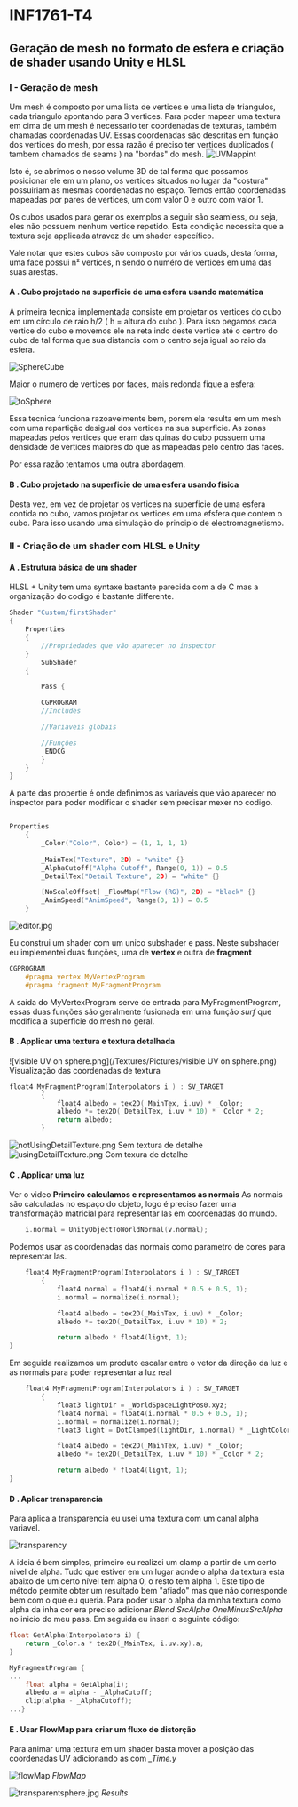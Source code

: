 # INF1761-T4
## Geração de mesh no formato de esfera e criação de shader usando Unity e HLSL

### I - Geração de mesh
Um mesh é composto por uma lista de vertices e uma lista de triangulos, cada triangulo apontando para 3 vertices. Para poder mapear uma textura em cima de um mesh é necessario ter coordenadas de texturas, também chamadas coordenadas UV. Essas coordenadas são descritas em função dos vertices do mesh, por essa razão é preciso ter vertices duplicados ( tambem chamados de seams ) na "bordas" do mesh.
![UVMappint](/Textures/Pictures/spheremap.gif)

Isto é, se abrimos o nosso volume 3D de tal forma que possamos posicionar ele em um plano, os vertices situados no lugar da "costura" possuiriam as mesmas coordenadas no espaço. Temos então coordenadas mapeadas por pares de vertices, um com valor 0 e outro com valor 1.

Os cubos usados para gerar os exemplos a seguir são seamless, ou seja, eles não possuem nenhum vertice repetido. Esta condição necessita que a textura seja applicada atravez de um shader específico. 

Vale notar que estes cubos são composto por vários quads, desta forma, uma face possui n² vertices, n sendo o numéro de vertices em uma das suas arestas. 

#### A . Cubo projetado na superficie de uma esfera usando matemática
A primeira tecnica implementada consiste em projetar os vertices do cubo em um círculo de raio h/2 ( h = altura do cubo ). Para isso pegamos cada vertice do cubo e movemos ele na reta indo deste vertice até o centro do cubo de tal forma que sua distancia com o centro seja igual ao raio da esfera.

![SphereCube](/Textures/Pictures/cube_sphere.jpg)

Maior o numero de vertices por faces, mais redonda fique a esfera:

![toSphere](/Textures/Pictures/toSphere.png)

Essa tecnica funciona razoavelmente bem, porem ela resulta em um mesh com uma repartição desigual dos vertices na sua superficie. As zonas mapeadas pelos vertices que eram das quinas do cubo possuem uma densidade de vertices maiores do que as mapeadas pelo centro das faces.

Por essa razão tentamos uma outra abordagem.

#### B . Cubo projetado na superficie de uma esfera usando física
Desta vez, em vez de projetar os vertices na superficie de uma esfera contida no cubo, vamos projetar os vertices em uma efsfera que contem o cubo. Para isso usando uma simulação do principio de electromagnetismo.

### II - Criação de um shader com HLSL e Unity

#### A . Estrutura básica de um shader
HLSL + Unity tem uma syntaxe bastante parecida com a de C mas a organização do codigo é bastante differente.
```C
Shader "Custom/firstShader"
{
	Properties
	{
		//Propriedades que vão aparecer no inspector
	}
		SubShader
    {

        Pass {

        CGPROGRAM
        //Includes 

        //Variaveis globais

        //Funções
         ENDCG
		}
	}
}
```

A parte das propertie é onde definimos as variaveis que vão aparecer no inspector para poder modificar o shader sem precisar mexer no codigo.

```C

Properties
	{
		_Color("Color", Color) = (1, 1, 1, 1)
		
		_MainTex("Texture", 2D) = "white" {}
		_AlphaCutoff("Alpha Cutoff", Range(0, 1)) = 0.5
		_DetailTex("Detail Texture", 2D) = "white" {}

		[NoScaleOffset] _FlowMap("Flow (RG)", 2D) = "black" {}
		_AnimSpeed("AnimSpeed", Range(0, 1)) = 0.5
	}

```
![editor.jpg](Textures/Pictures/editor.jpg)



Eu construi um shader com um unico subshader e pass.
Neste subshader eu implementei duas funções, uma de **vertex** e outra de **fragment**

```C
CGPROGRAM
	#pragma vertex MyVertexProgram
	#pragma fragment MyFragmentProgram

```
A saida do MyVertexProgram serve de entrada para MyFragmentProgram, essas duas funções são geralmente fusionada em uma função *surf* que modifica a superficie do mesh no geral.



#### B . Applicar uma textura e textura detalhada
![visible UV on sphere.png](/Textures/Pictures/visible UV on sphere.png)
Visualização das coordenadas de textura

```C
float4 MyFragmentProgram(Interpolators i ) : SV_TARGET
		{
			float4 albedo = tex2D(_MainTex, i.uv) * _Color;
			albedo *= tex2D(_DetailTex, i.uv * 10) * _Color * 2;
			return albedo;
		}
```

![notUsingDetailTexture.png](/Textures/Pictures/notUsingDetailTexture.png)
Sem textura de detalhe
![usingDetailTexture.png](/Textures/Pictures/usingDetailTexture.png)
Com texura de detalhe

#### C . Applicar uma luz
Ver o video
**Primeiro calculamos e representamos as normais**
As normais são calculadas no espaço do objeto, logo é preciso fazer uma transformação matricial para representar las em coordenadas do mundo.
```C
	i.normal = UnityObjectToWorldNormal(v.normal);
```

Podemos usar as coordenadas das normais como parametro de cores para representar las.
```C
	float4 MyFragmentProgram(Interpolators i ) : SV_TARGET
		{
			float4 normal = float4(i.normal * 0.5 + 0.5, 1);
			i.normal = normalize(i.normal);

			float4 albedo = tex2D(_MainTex, i.uv) * _Color;
			albedo *= tex2D(_DetailTex, i.uv * 10) * 2;

			return albedo * float4(light, 1);
}
```
Em seguida realizamos um produto escalar entre o vetor da direção da luz e as normais para poder representar a luz real
```C
	float4 MyFragmentProgram(Interpolators i ) : SV_TARGET
		{
			float3 lightDir = _WorldSpaceLightPos0.xyz;
			float4 normal = float4(i.normal * 0.5 + 0.5, 1);
			i.normal = normalize(i.normal);
			float3 light = DotClamped(lightDir, i.normal) * _LightColor0.rgb;

			float4 albedo = tex2D(_MainTex, i.uv) * _Color;
			albedo *= tex2D(_DetailTex, i.uv * 10) * _Color * 2;

			return albedo * float4(light, 1);
}

```

#### D . Aplicar transparencia
Para aplica a transparencia eu usei uma textura com um canal alpha variavel.

![transparency](Textures/transparency.png)

A ideia é bem simples, primeiro eu realizei um clamp a partir de um certo nivel de alpha. Tudo que estiver em um lugar aonde o alpha da textura esta abaixo de um certo nível tem alpha 0, o resto tem alpha 1. Este tipo de método permite obter um resultado bem "afiado" mas que não corresponde bem com o que eu queria. Para poder usar o alpha da minha textura como alpha da inha cor era preciso adicionar *Blend SrcAlpha OneMinusSrcAlpha* no inicio do meu pass.
Em seguida eu inseri o seguinte código:

```C
float GetAlpha(Interpolators i) {
	return _Color.a * tex2D(_MainTex, i.uv.xy).a;
}

MyFragmentProgram {
...
	float alpha = GetAlpha(i);
	albedo.a = alpha - _AlphaCutoff;
	clip(alpha - _AlphaCutoff);
...}
```

#### E . Usar FlowMap para criar um fluxo de distorção
Para animar uma textura em um shader basta mover a posição das coordenadas UV adicionando as com *_Time.y*

![flowMap](Textures/flowmap.png)
*FlowMap*

![transparentsphere.jpg](Textures/Pictures/transparentsphere.jpg)
*Results*
